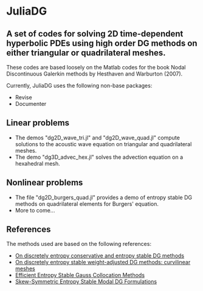 # JuliaDG
## A set of codes for solving 2D time-dependent hyperbolic PDEs using high order DG methods on either triangular or quadrilateral meshes.

These codes are based loosely on the Matlab codes for the book Nodal Discontinuous Galerkin methods by Hesthaven and Warburton (2007).

Currently, JuliaDG uses the following non-base packages:
- Revise
- Documenter

## Linear problems
- The demos "dg2D_wave_tri.jl" and "dg2D_wave_quad.jl" compute solutions to the acoustic wave equation on triangular and quadrilateral meshes.
- The demo "dg3D_advec_hex.jl" solves the advection equation on a hexahedral mesh.

## Nonlinear problems
- The file "dg2D_burgers_quad.jl" provides a demo of entropy stable DG methods on quadrilateral elements for Burgers' equation.
- More to come...

## References
The methods used are based on the following references:
- [On discretely entropy conservative and entropy stable DG methods
](https://doi.org/10.1016/j.jcp.2018.02.033)
- [On discretely entropy stable weight-adjusted DG methods: curvilinear meshes](https://doi.org/10.1016/j.jcp.2018.11.010)
- [Efficient Entropy Stable Gauss Collocation Methods](https://doi.org/10.1137/18M1209234)
- [Skew-Symmetric Entropy Stable Modal DG Formulations](https://doi.org/10.1007/s10915-019-01026-w)

<!-- using Pkg
Pkg.add("Revise")
Pkg.add("Plots")
Pkg.add("PyPlot")
Pkg.add("SpecialFunctions")
Pkg.add("Documenter")

?[Module/Function name] for documentation -->
